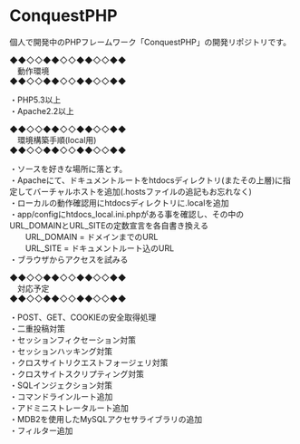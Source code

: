 ConquestPHP
===========

個人で開発中のPHPフレームワーク「ConquestPHP」の開発リポジトリです。  

◆◆◇◇◆◆◇◇◆◆◇◇◆◆  
　動作環境  
◆◆◇◇◆◆◇◇◆◆◇◇◆◆  

・PHP5.3以上  
・Apache2.2以上  


◆◆◇◇◆◆◇◇◆◆◇◇◆◆  
　環境構築手順(local用)  
◆◆◇◇◆◆◇◇◆◆◇◇◆◆  

・ソースを好きな場所に落とす。  
・Apacheにて、ドキュメントルートをhtdocsディレクトリ(またその上層)に指定してバーチャルホストを追加(.hostsファイルの追記もお忘れなく)  
・ローカルの動作確認用にhtdocsディレクトリに.localを追加  
・app/configにhtdocs_local.ini.phpがある事を確認し、その中のURL_DOMAINとURL_SITEの定数宣言を各自書き換える  
　　URL_DOMAIN = ドメインまでのURL  
　　URL_SITE   = ドキュメントルート込のURL  
・ブラウザからアクセスを試みる


◆◆◇◇◆◆◇◇◆◆◇◇◆◆  
　対応予定  
◆◆◇◇◆◆◇◇◆◆◇◇◆◆  

・POST、GET、COOKIEの安全取得処理  
・二重投稿対策  
・セッションフィクセーション対策  
・セッションハッキング対策  
・クロスサイトリクエストフォージェリ対策  
・クロスサイトスクリプティング対策  
・SQLインジェクション対策  
・コマンドラインルート追加  
・アドミニストレータルート追加  
・MDB2を使用したMySQLアクセサライブラリの追加  
・フィルター追加  

